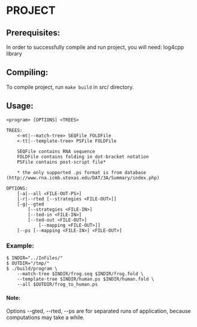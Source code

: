 # PROJECT


## Prerequisites:
In order to successfully compile and run project, you will need:
	log4cpp library

## Compiling:
To compile project, run `make build` in src/ directory.

## Usage:
	<program> [OPTIONS] <TREES>

	TREES:
		<-mt|--match-tree> SEQFile FOLDFile
		<-tt|--template-tree> PSFile FOLDFile

		SEQFile contains RNA sequence
		FOLDFile contains folding in dot-bracket notation
		PSFile contains post-script file*

		* the only supported .ps format is from database (http://www.rna.icmb.utexas.edu/DAT/3A/Summary/index.php)

	OPTIONS:
		[-a|--all <FILE-OUT-PS>]
		[-r|--rted [--strategies <FILE-OUT>]]
		[-g|--gted
			[--strategies <FILE-IN>]
			[--ted-in <FILE-IN>]
			[--ted-out <FILE-OUT>]
				[--mapping <FILE-OUT>]]
		[--ps [--mapping <FILE-IN>] <FILE-OUT>]

### Example:
	$ INDIR="../InFiles/"
	$ OUTDIR="/tmp/"
	$ ./build/program \
		--match-tree $INDIR/frog.seq $INDIR/frog.fold \
		--template-tree $INDIR/human.ps $INDIR/human.fold \
		--all $OUTDIR/frog_to_human.ps

#### Note:
Options --gted, --rted, --ps are for separated runs of application, because computations may take a while.
